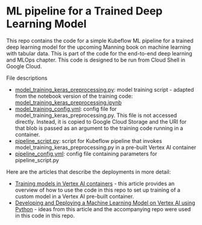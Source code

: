 # ML pipeline for a Trained Deep Learning Model

This repo contains the code for a simple Kubeflow ML pipeline for a trained deep learning model for the upcoming Manning book on machine learning with tabular data. This is part of the code for the end-to-end deep learning and MLOps chapter. This code is designed to be run from Cloud Shell in Google Cloud.

File descriptions 

- [model_training_keras_preprocessing.py](https://github.com/ryanmark1867/deep_learning_ml_pipeline/blob/master/model_training_keras_preprocessing.py): model training script - adapted from the notebook version of the training code: [model_training_keras_preprocessing.ipynb](https://github.com/ryanmark1867/deep_learning_best_practices/blob/master/notebooks/model_training_keras_preprocessing.ipynb)
- [model_training_config.yml](https://github.com/ryanmark1867/deep_learning_ml_pipeline/blob/master/model_training_config.yml): config file for model_training_keras_preprocessing.py. This file is not accessed directly. Instead, it is copied to Google Cloud Storage and the URI for that blob is passed as an argument to the training code running in a container.
- [pipeline_script.py](https://github.com/ryanmark1867/deep_learning_ml_pipeline/blob/master/pipeline_script.py): script for Kubeflow pipeline that invokes model_training_keras_preprocessing.py in a pre-built Vertex AI container
- [pipeline_config.yml](https://github.com/ryanmark1867/deep_learning_ml_pipeline/blob/master/pipeline_config.yml): config file containing parameters for pipeline_script.py

Here are the articles that describe the deployments in more detail:

- [Training models in Vertex AI containers](https://markryan-69718.medium.com/training-a-custom-model-in-a-pre-built-vertex-ai-container-8a34e244db53?sk=5486fc72b783977e03f8215339d58596) - this article provides an overview of how to use the code in this repo to set up training of a custom model in a Vertex AI pre-built container.
- [Developing and Deploying a Machine Learning Model on Vertex AI using Python](https://towardsdatascience.com/developing-and-deploying-a-machine-learning-model-on-vertex-ai-using-python-865b535814f8) - ideas from this article and the accompanying repo were used in this code in this repo.

